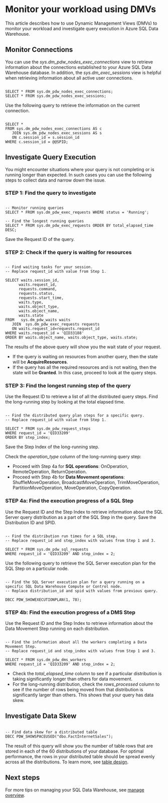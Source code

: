 <properties
   pageTitle="Monitor your workload using DMVs | Microsoft Azure"
   description="Learn how to monitor your workload using DMVs."
   services="sql-data-warehouse"
   documentationCenter="NA"
   authors="sahaj08"
   manager="barbkess"
   editor=""/>

<tags
   ms.service="sql-data-warehouse"
   ms.devlang="NA"
   ms.topic="article"
   ms.tgt_pltfrm="NA"
   ms.workload="data-services"
   ms.date="01/07/2016"
   ms.author="sahajs;barbkess;sonyama"/>

# Monitor your workload using DMVs

This article describes how to use Dynamic Management Views (DMVs) to monitor your workload and investigate query execution in Azure SQL Data Warehouse.



## Monitor Connections

You can use the *sys.dm_pdw_nodes_exec_connections* view to retrieve information about the connections established to your Azure SQL Data Warehouse database. In addition, the *sys.dm_exec_sessions* view is helpful when retrieving information about all active user connections.

```

SELECT * FROM sys.dm_pdw_nodes_exec_connections;
SELECT * FROM sys.dm_pdw_nodes_exec_sessions;

```


Use the following query to retrieve the information on the current connection.

```

SELECT * 
FROM sys.dm_pdw_nodes_exec_connections AS c 
   JOIN sys.dm_pdw_nodes_exec_sessions AS s 
   ON c.session_id = s.session_id 
WHERE c.session_id = @@SPID;

```





## Investigate Query Execution
You might encounter situations where your query is not completing or is running longer than expected. In such cases you can use the following steps to collect data and narrow down the issue.



### STEP 1: Find the query to investigate

```

-- Monitor running queries
SELECT * FROM sys.dm_pdw_exec_requests WHERE status = 'Running';

-- Find the longest running queries
SELECT * FROM sys.dm_pdw_exec_requests ORDER BY total_elapsed_time DESC;

```

Save the Request ID of the query.


  
### STEP 2: Check if the query is waiting for resources

```

-- Find waiting tasks for your session.
-- Replace request_id with value from Step 1.

SELECT waits.session_id,
      waits.request_id,  
      requests.command,
      requests.status, 
      requests.start_time,  
      waits.type,  
      waits.object_type, 
      waits.object_name,  
      waits.state  
FROM   sys.dm_pdw_waits waits 
   JOIN  sys.dm_pdw_exec_requests requests
   ON waits.request_id=requests.request_id 
WHERE waits.request_id = 'QID33188'
ORDER BY waits.object_name, waits.object_type, waits.state;

```


The results of the above query will show you the wait state of your request.

- If the query is waiting on resources from another query, then the state will be **AcquireResources**.
- If the query has all the required resources and is not waiting, then the state will be **Granted**. In this case, proceed to look at the query steps.




### STEP 3: Find the longest running step of the query

Use the Request ID to retrieve a list of all the distributed query steps. Find the long-running step by looking at the total elapsed time. 

```

-- Find the distributed query plan steps for a specific query.
-- Replace request_id with value from Step 1.
 
SELECT * FROM sys.dm_pdw_request_steps
WHERE request_id = 'QID33209'
ORDER BY step_index;

```

Save the Step Index of the long-running step.

Check the *operation_type* column of the long-running query step:

- Proceed with Step 4a for **SQL operations**: OnOperation, RemoteOperation, ReturnOperation.
- Proceed with Step 4b for **Data Movement operations**: ShuffleMoveOperation, BroadcastMoveOperation, TrimMoveOperation, PartitionMoveOperation, MoveOperation, CopyOperation.




### STEP 4a: Find the execution progress of a SQL Step

Use the Request ID and the Step Index to retrieve information about the SQL Server query distribution as a part of the SQL Step in the query. Save the Distribution ID and SPID.

```

-- Find the distribution run times for a SQL step.
-- Replace request_id and step_index with values from Step 1 and 3.

SELECT * FROM sys.dm_pdw_sql_requests
WHERE request_id = 'QID33209' AND step_index = 2;

```


Use the following query to retrieve the SQL Server execution plan for the SQL Step on a particular node.

```

-- Find the SQL Server execution plan for a query running on a specific SQL Data Warehouse Compute or Control node. 
-- Replace distribution_id and spid with values from previous query.

DBCC PDW_SHOWEXECUTIONPLAN(1, 78);

```



### STEP 4b: Find the execution progress of a DMS Step

Use the Request ID and the Step Index to retrieve information about the Data Movement Step running on each distribution. 

```

-- Find the information about all the workers completing a Data Movement Step.
-- Replace request_id and step_index with values from Step 1 and 3.
 
SELECT * FROM sys.dm_pdw_dms_workers
WHERE request_id = 'QID33209' AND step_index = 2;

```

- Check the *total_elapsed_time* column to see if a particular distribution is taking significantly longer than others for data movement. 
- For the long-running distribution, check the *rows_processed* column to see if the number of rows being moved from that distribution is significantly larger than others. This shows that your query has data skew.





## Investigate Data Skew

```

-- Find data skew for a distributed table
DBCC PDW_SHOWSPACEUSED("dbo.FactInternetSales");

```


The result of this query will show you the number of table rows that are stored in each of the 60 distributions of your database. For optimal performance, the rows in your distributed table should be spread evenly across all the distributions.
To learn more, see [table design][].



## Next steps
For more tips on managing your SQL Data Warehouse, see [manage overview][].

<!--Image references-->

<!--Article references-->
[manage overview]: sql-data-warehouse-overview-manage.md
[table design]: sql-data-warehouse-develop-table-design.md

<!--MSDN references-->


